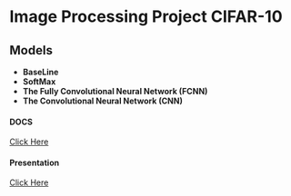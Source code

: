 # Image Processing Project CIFAR-10

## Models
- **BaseLine**
- **SoftMax**
- **The Fully Convolutional Neural Network (FCNN)**
- **The Convolutional Neural Network (CNN)**

#### DOCS

[Click Here](https://docs.google.com/document/d/1UTfDsYaKGJp-4OxiIy1r9l7fSOxLOnxivl1vAiSoOB8/edit?usp=sharing)



#### Presentation

[Click Here](https://docs.google.com/presentation/d/1jbFuiONB4Jzo-SYDII6fE2WHxQgahs5P7e0xL9MJUQE/edit?usp=sharing)


